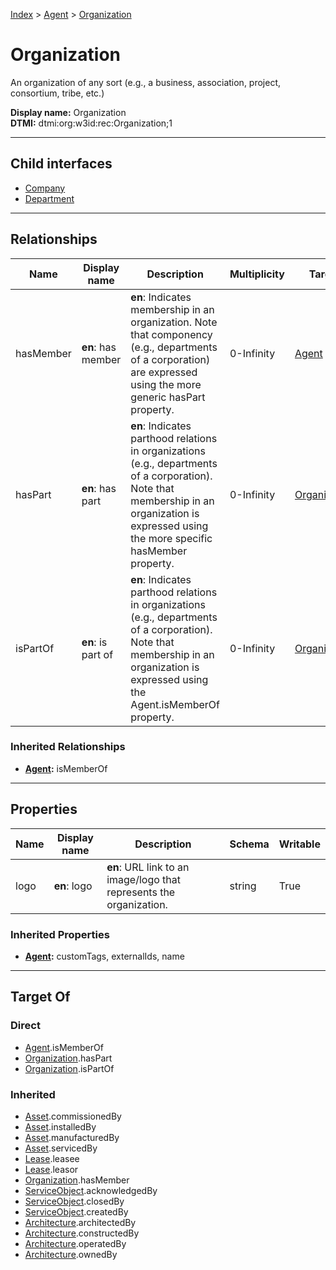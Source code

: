 [Index](../../Index.md) > [Agent](../Agent.md) > [Organization](#)
# Organization

An organization of any sort (e.g., a business, association, project, consortium, tribe, etc.)


**Display name:** Organization<br />
**DTMI:** dtmi:org:w3id:rec:Organization;1

---

## Child interfaces
* [Company](Company.md)
* [Department](Department.md)

---

## Relationships
|Name|Display name|Description|Multiplicity|Target|Properties|Writable|
|-|-|-|-|-|-|-|
|hasMember|**en**: has member|**en**: Indicates membership in an organization. Note that componency (e.g., departments of a corporation) are expressed using the more generic hasPart property.|0-Infinity|[Agent](../Agent.md)||True|
|hasPart|**en**: has part|**en**: Indicates parthood relations in organizations (e.g., departments of a corporation). Note that membership in an organization is expressed using the more specific hasMember property.|0-Infinity|[Organization](#)||True|
|isPartOf|**en**: is part of|**en**: Indicates parthood relations in organizations (e.g., departments of a corporation). Note that membership in an organization is expressed using the Agent.isMemberOf property.|0-Infinity|[Organization](#)||True|
### Inherited Relationships
* **[Agent](../Agent.md):** isMemberOf

---

## Properties
|Name|Display name|Description|Schema|Writable|
|-|-|-|-|-|
|logo|**en**: logo|**en**: URL link to an image/logo that represents the organization.|string|True|
### Inherited Properties
* **[Agent](../Agent.md):** customTags, externalIds, name

---

## Target Of
### Direct
* [Agent](../Agent.md).isMemberOf
* [Organization](#).hasPart
* [Organization](#).isPartOf
### Inherited
* [Asset](../../Asset/Asset.md).commissionedBy
* [Asset](../../Asset/Asset.md).installedBy
* [Asset](../../Asset/Asset.md).manufacturedBy
* [Asset](../../Asset/Asset.md).servicedBy
* [Lease](../../Event/Lease.md).leasee
* [Lease](../../Event/Lease.md).leasor
* [Organization](#).hasMember
* [ServiceObject](../../Information/ServiceObject/ServiceObject.md).acknowledgedBy
* [ServiceObject](../../Information/ServiceObject/ServiceObject.md).closedBy
* [ServiceObject](../../Information/ServiceObject/ServiceObject.md).createdBy
* [Architecture](../../Space/Architecture/Architecture.md).architectedBy
* [Architecture](../../Space/Architecture/Architecture.md).constructedBy
* [Architecture](../../Space/Architecture/Architecture.md).operatedBy
* [Architecture](../../Space/Architecture/Architecture.md).ownedBy
